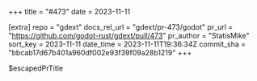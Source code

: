 +++
title = "#473"
date = 2023-11-11

[extra]
repo = "gdext"
docs_rel_url = "gdext/pr-473/godot"
pr_url = "https://github.com/godot-rust/gdext/pull/473"
pr_author = "StatisMike"
sort_key = 2023-11-11
date_time = 2023-11-11T19:36:34Z
commit_sha = "bbcab17d67b401a960df002e93f39f09a28b1219"
+++

$escapedPrTitle

